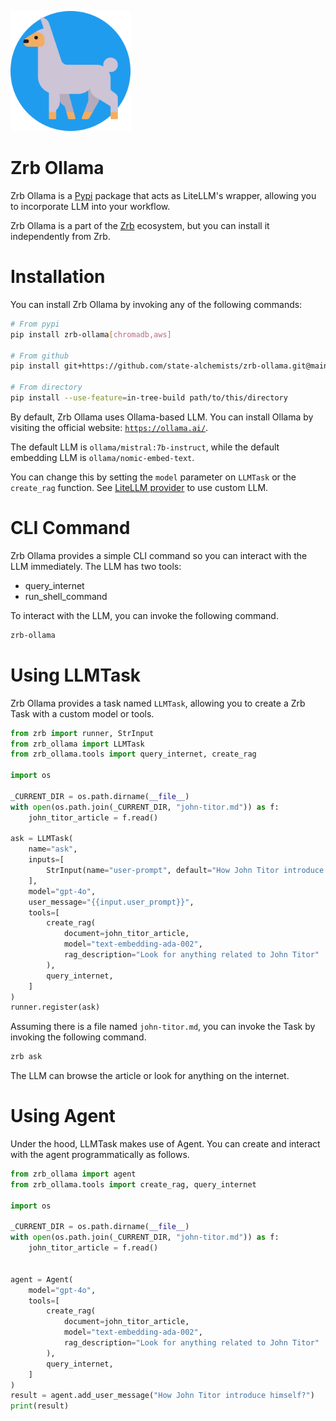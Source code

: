 ![](https://raw.githubusercontent.com/goFrendiAsgard/zrb-ollama/main/_images/android-chrome-192x192.png)

# Zrb Ollama

Zrb Ollama is a [Pypi](https://pypi.org) package that acts as LiteLLM's wrapper, allowing you to incorporate LLM into your workflow.

Zrb Ollama is a part of the [Zrb](https://pypi.org/project/zrb) ecosystem, but you can install it independently from Zrb. 

# Installation

You can install Zrb Ollama by invoking any of the following commands:

```bash
# From pypi
pip install zrb-ollama[chromadb,aws]

# From github
pip install git+https://github.com/state-alchemists/zrb-ollama.git@main

# From directory
pip install --use-feature=in-tree-build path/to/this/directory
```

By default, Zrb Ollama uses Ollama-based LLM. You can install Ollama by visiting the official website: [`https://ollama.ai/`](https://ollama.ai/).

The default LLM is `ollama/mistral:7b-instruct`, while the default embedding LLM is `ollama/nomic-embed-text`.

You can change this by setting the `model` parameter on `LLMTask` or the `create_rag` function. See [LiteLLM provider](https://docs.litellm.ai/docs/providers/) to use custom LLM.

# CLI Command 

Zrb Ollama provides a simple CLI command so you can interact with the LLM immediately. The LLM has two tools:

- query_internet
- run_shell_command

To interact with the LLM, you can invoke the following command.

```bash
zrb-ollama
```

# Using LLMTask

Zrb Ollama provides a task named `LLMTask`, allowing you to create a Zrb Task with a custom model or tools.

```python
from zrb import runner, StrInput
from zrb_ollama import LLMTask
from zrb_ollama.tools import query_internet, create_rag

import os

_CURRENT_DIR = os.path.dirname(__file__)
with open(os.path.join(_CURRENT_DIR, "john-titor.md")) as f:
    john_titor_article = f.read()

ask = LLMTask(
    name="ask",
    inputs=[
        StrInput(name="user-prompt", default="How John Titor introduce himself?"),
    ],
    model="gpt-4o",
    user_message="{{input.user_prompt}}",
    tools=[
        create_rag(
            document=john_titor_article,
            model="text-embedding-ada-002",
            rag_description="Look for anything related to John Titor"
        ),
        query_internet,
    ]
)
runner.register(ask)
```

Assuming there is a file named `john-titor.md`, you can invoke the Task by invoking the following command.

```bash
zrb ask
```

The LLM can browse the article or look for anything on the internet.

# Using Agent

Under the hood, LLMTask makes use of Agent. You can create and interact with the agent programmatically as follows.

```python
from zrb_ollama import agent
from zrb_ollama.tools import create_rag, query_internet

import os

_CURRENT_DIR = os.path.dirname(__file__)
with open(os.path.join(_CURRENT_DIR, "john-titor.md")) as f:
    john_titor_article = f.read()


agent = Agent(
    model="gpt-4o",
    tools=[
        create_rag(
            document=john_titor_article,
            model="text-embedding-ada-002",
            rag_description="Look for anything related to John Titor"
        ),
        query_internet,
    ]
)
result = agent.add_user_message("How John Titor introduce himself?")
print(result)
```


